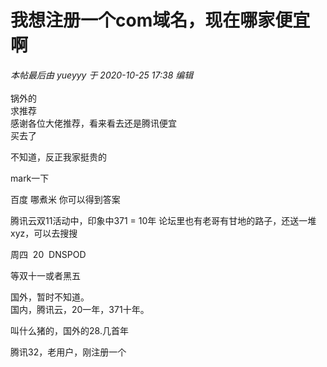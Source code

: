 # 我想注册一个com域名，现在哪家便宜啊


<i class="pstatus"> 本帖最后由 yueyyy 于 2020-10-25 17:38 编辑 </i><br />
<br />
锅外的<br />
求推荐<br />
感谢各位大佬推荐，看来看去还是腾讯便宜<br />
买去了<img id="aimg_aoHow" onclick="zoom(this, this.src, 0, 0, 0)" class="zoom" src="https://cdn.jsdelivr.net/gh/hishis/forum-master/public/images/patch.gif" onmouseover="img_onmouseoverfunc(this)" onload="thumbImg(this)" border="0" alt="" />

不知道，反正我家挺贵的

mark一下

百度 哪煮米 你可以得到答案

腾讯云双11活动中，印象中371 = 10年 论坛里也有老哥有甘地的路子，还送一堆xyz，可以去搜搜<img id="aimg_VV9QI" onclick="zoom(this, this.src, 0, 0, 0)" class="zoom" src="https://cdn.jsdelivr.net/gh/hishis/forum-master/public/images/patch.gif" onmouseover="img_onmouseoverfunc(this)" onload="thumbImg(this)" border="0" alt="" />

周四&nbsp;&nbsp;20&nbsp;&nbsp;DNSPOD

等双十一或者黑五

国外，暂时不知道。<br />
国内，腾讯云，20一年，371十年。

叫什么猪的，国外的28.几首年

腾讯32，老用户，刚注册一个
